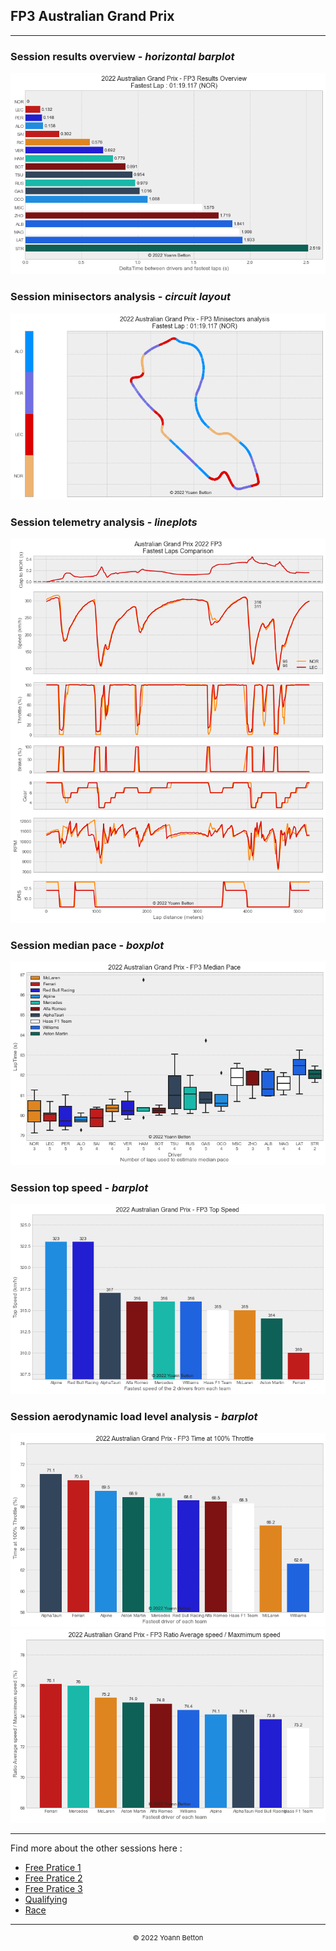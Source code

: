 ## FP3 Australian Grand Prix

---

### Session results overview - *horizontal barplot*

<img src="/output/2022-04-10_Australian_Grand_Prix/fp3_results_overview_white.png?raw=true"/>

### Session minisectors analysis - *circuit layout*

<img src="/output/2022-04-10_Australian_Grand_Prix/fp3_minisectors_analysis_white.png?raw=true"/>

### Session telemetry analysis - *lineplots*

<img src="/output/2022-04-10_Australian_Grand_Prix/fp3_telemetry_analysis_white.png?raw=true"/>

### Session median pace - *boxplot*

<img src="/output/2022-04-10_Australian_Grand_Prix/fp3_median_pace_white.png?raw=true"/>

### Session top speed - *barplot*

<img src="/output/2022-04-10_Australian_Grand_Prix/topspeed_fp3_white.png?raw=true"/>

### Session aerodynamic load level analysis - *barplot*

<img src="/output/2022-04-10_Australian_Grand_Prix/fp3_maximum_throttle_white.png?raw=true"/>

<img src="/output/2022-04-10_Australian_Grand_Prix/fp3_speed_ratio_white.png?raw=true"/>

--- 

Find more about the other sessions here :
  - [Free Pratice 1](/page/FP1/2022-04-10_Australian_Grand_Prix)  
  - [Free Pratice 2](/page/FP2/2022-04-10_Australian_Grand_Prix) 
  - [Free Pratice 3](/page/FP3/2022-04-10_Australian_Grand_Prix)
  - [Qualifying](/page/Qualifying/2022-04-10_Australian_Grand_Prix) 
  - [Race](/page/Race/2022-04-10_Australian_Grand_Prix)

---

<div style="text-align: center">
  <p style="font-size:11px">&copy; 2022 Yoann Betton</p>
</div>

<!-- ---

<p style="font-size:11px">Page generated from <a href="https://github.com/yoannbtn/yoannbtn.github.io">github.com/yoannbtn</a>.</p> -->